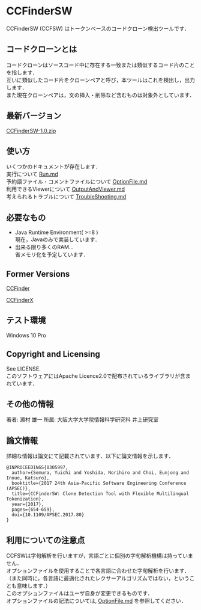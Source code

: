 # CCFinderSW
CCFinderSW (CCFSW) はトークンベースのコードクローン検出ツールです．

## コードクローンとは
コードクローンはソースコード中に存在する一致または類似するコード片のことを指します．  
互いに類似したコード片をクローンペアと呼び，本ツールはこれを検出し，出力します．  
また現在クローンペアは，文の挿入・削除など含むものは対象外としています．

## 最新バージョン
[CCFinderSW-1.0.zip](build/distributions/CCFinderSW-1.0.zip)  

## 使い方
いくつかのドキュメントが存在します．  
実行について  [Run.md](UsageJp/Run.md)  
予約語ファイル・コメントファイルについて [OptionFile.md](UsageJp/OptionFile.md)  
利用できるViewerについて  [OutputAndViewer.md](UsageJp/OutputAndViewer.md)  
考えられるトラブルについて [TroubleShooting.md](UsageJp/TroubleShooting.md)

## 必要なもの
- Java Runtime Environment( >=8 )   
  現在，Javaのみで実装しています．
- 出来る限り多くのRAM...  
  省メモリ化を予定しています．

## Former Versions 
[CCFinder](http://sel.ist.osaka-u.ac.jp/cdtools/ccfinder.html)

[CCFinderX](http://www.ccfinder.net/ccfinderxos-j.html)

## テスト環境
Windows 10 Pro

## Copyright and Licensing
See LICENSE.  
このソフトウェアにはApache Licence2.0で配布されているライブラリが含まれています．

## その他の情報
著者: 瀬村 雄一
所属: 大阪大学大学院情報科学研究科 井上研究室

## 論文情報
詳細な情報は論文にて記載されています．以下に論文情報を示します．
```
@INPROCEEDINGS{8305997,  
  author={Semura, Yuichi and Yoshida, Norihiro and Choi, Eunjong and Inoue, Katsuro},  
  booktitle={2017 24th Asia-Pacific Software Engineering Conference (APSEC)},   
  title={CCFinderSW: Clone Detection Tool with Flexible Multilingual Tokenization},   
  year={2017}, 
  pages={654-659},  
  doi={10.1109/APSEC.2017.80}
}
```

## 利用についての注意点
CCFSWは字句解析を行いますが，言語ごとに個別の字句解析機構は持っていません．  
オプションファイルを使用することで各言語に合わせた字句解析を行います．  
（また同時に，各言語に最適化されたレクサーアルゴリズムではない，ということも意味します．）  
このオプションファイルはユーザ自身が変更できるものです．  
オプションファイルの記法については, [OptionFile.md](UsageJp/OptionFile.md)  を参照してください． 
